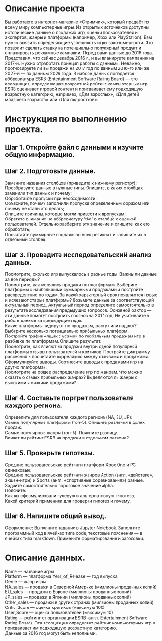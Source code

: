 # Описание проекта
Вы работаете в интернет-магазине «Стримчик», который продаёт по всему миру компьютерные игры. Из открытых источников доступны исторические данные о продажах игр, оценки пользователей и экспертов, жанры и платформы (например, Xbox или PlayStation). Вам нужно выявить определяющие успешность игры закономерности. Это позволит сделать ставку на потенциально популярный продукт и спланировать рекламные кампании.
Перед вами данные до 2016 года. Представим, что сейчас декабрь 2016 г., и вы планируете кампанию на 2017-й. Нужно отработать принцип работы с данными. Неважно, прогнозируете ли вы продажи на 2017 год по данным 2016-го или же 2027-й — по данным 2026 года.
В наборе данных попадается аббревиатура ESRB (Entertainment Software Rating Board) — это ассоциация, определяющая возрастной рейтинг компьютерных игр. ESRB оценивает игровой контент и присваивает ему подходящую возрастную категорию, например, «Для взрослых», «Для детей младшего возраста» или «Для подростков».
# Инструкция по выполнению проекта. 
## Шаг 1. Откройте файл с данными и изучите общую информацию. 
## Шаг 2. Подготовьте данные. 
Замените названия столбцов (приведите к нижнему регистру);  
Преобразуйте данные в нужные типы. Опишите, в каких столбцах заменили тип данных и почему;  
Обработайте пропуски при необходимости:  
Объясните, почему заполнили пропуски определённым образом или почему не стали это делать;  
Опишите причины, которые могли привести к пропускам;  
Обратите внимание на аббревиатуру 'tbd' в столбце с оценкой пользователей. Отдельно разберите это значение и опишите, как его обработать;  
Посчитайте суммарные продажи во всех регионах и запишите их в отдельный столбец.  
## Шаг 3. Проведите исследовательский анализ данных. 
Посмотрите, сколько игр выпускалось в разные годы. Важны ли данные за все периоды?  
Посмотрите, как менялись продажи по платформам. Выберите платформы с наибольшими суммарными продажами и постройте распределение по годам. За какой характерный срок появляются новые и исчезают старые платформы?
Возьмите данные за соответствующий актуальный период. Актуальный период определите самостоятельно в результате исследования предыдущих вопросов. Основной фактор — эти данные помогут построить прогноз на 2017 год.
Не учитывайте в работе данные за предыдущие годы.  
Какие платформы лидируют по продажам, растут или падают? Выберите несколько потенциально прибыльных платформ.  
Постройте график «ящик с усами» по глобальным продажам игр в разбивке по платформам. Опишите результат.  
Посмотрите, как влияют на продажи внутри одной популярной платформы отзывы пользователей и критиков. Постройте диаграмму рассеяния и посчитайте корреляцию между отзывами и продажами. Сформулируйте выводы.
Соотнесите выводы с продажами игр на других платформах.  
Посмотрите на общее распределение игр по жанрам. Что можно сказать о самых прибыльных жанрах? Выделяются ли жанры с высокими и низкими продажами?  
## Шаг 4. Составьте портрет пользователя каждого региона. 
Определите для пользователя каждого региона (NA, EU, JP):  
Самые популярные платформы (топ-5). Опишите различия в долях продаж.  
Самые популярные жанры (топ-5). Поясните разницу.  
Влияет ли рейтинг ESRB на продажи в отдельном регионе?  
## Шаг 5. Проверьте гипотезы. 
Средние пользовательские рейтинги платформ Xbox One и PC одинаковые;  
Средние пользовательские рейтинги жанров Action (англ. «действие», экшен-игры) и Sports (англ. «спортивные соревнования») разные.  
Задайте самостоятельно пороговое значение alpha.  
Поясните:  
Как вы сформулировали нулевую и альтернативную гипотезы;  
Какой критерий применили для проверки гипотез и почему.  
## Шаг 6. Напишите общий вывод. 
Оформление: Выполните задание в Jupyter Notebook. Заполните программный код в ячейках типа code, текстовые пояснения — в ячейках типа markdown. Примените форматирование и заголовки.  
  
# Описание данных. 
Name — название игры  
Platform — платформа 
Year_of_Release — год выпуска  
Genre — жанр игры  
NA_sales — продажи в Северной Америке (миллионы проданных копий)  
EU_sales — продажи в Европе (миллионы проданных копий)  
JP_sales — продажи в Японии (миллионы проданных копий)  
Other_sales — продажи в других странах (миллионы проданных копий)  
Critic_Score — оценка критиков (максимум 100)  
User_Score — оценка пользователей (максимум 10)  
Rating — рейтинг от организации ESRB (англ. Entertainment Software Rating Board). Эта ассоциация определяет рейтинг компьютерных игр и присваивает им подходящую возрастную категорию.  
Данные за 2016 год могут быть неполными.  
